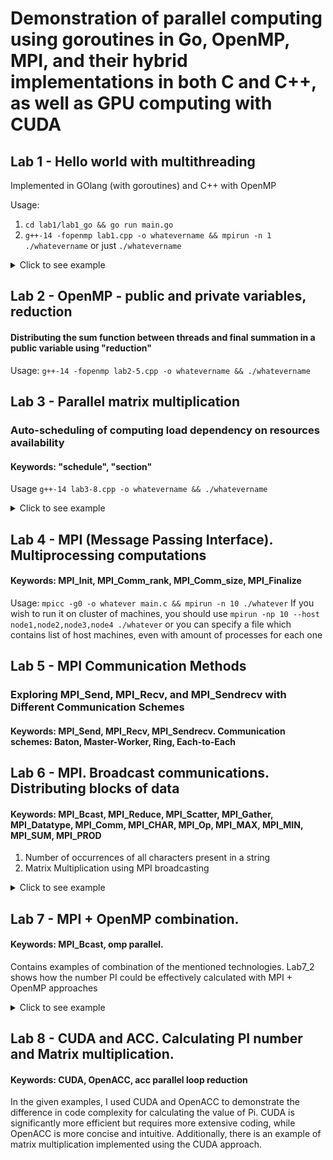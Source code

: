 # Demonstration of parallel computing using goroutines in Go, OpenMP, MPI, and their hybrid implementations in both C and C++, as well as GPU computing with CUDA
## Lab 1 - Hello world with multithreading
Implemented in GOlang (with goroutines) and C++ with OpenMP

Usage:
1. `cd lab1/lab1_go && go run main.go`
2. `g++-14 -fopenmp lab1.cpp -o whatevername && mpirun -n 1 ./whatevername` or just `./whatevername`
<details>
  <summary>Click to see example</summary>
  <img src="lab1/lab1_go/helloworld_goroutines.png" alt="Demonstration of go hello-world" />
</details>

## Lab 2 - OpenMP - public and private variables, reduction
#### Distributing the sum function between threads and final summation in a public variable using "reduction"
Usage: `g++-14 -fopenmp lab2-5.cpp -o whatevername && ./whatevername`

## Lab 3 - Parallel matrix multiplication
### Auto-scheduling of computing load dependency on resources availability
#### __Keywords__: "schedule", "section"
Usage `g++-14 lab3-8.cpp -o whatevername && ./whatevername`
<details>
  <summary>Click to see example</summary>
  <img src="lab3/task8/result.png" alt="Demonstration of matrix multiplication" />
  <img src="lab3/task8/check.png" alt="Check" />
</details>

## Lab 4 - MPI (Message Passing Interface). Multiprocessing computations
#### __Keywords__: MPI_Init, MPI_Comm_rank, MPI_Comm_size, MPI_Finalize
Usage: `mpicc -g0 -o whatever main.c && mpirun -n 10 ./whatever`
If you wish to run it on cluster of machines, you should use `mpirun -np 10 --host node1,node2,node3,node4 ./whatever` or you can specify a file which contains list of host machines, even with amount of processes for each one

## Lab 5 - MPI Communication Methods
### Exploring MPI_Send, MPI_Recv, and MPI_Sendrecv with Different Communication Schemes
#### __Keywords__: MPI_Send, MPI_Recv, MPI_Sendrecv. Communication schemes: Baton, Master-Worker, Ring, Each-to-Each

## Lab 6 - MPI. Broadcast communications. Distributing blocks of data
#### __Keywords__: MPI_Bcast, MPI_Reduce, MPI_Scatter, MPI_Gather, MPI_Datatype, MPI_Comm, MPI_CHAR, MPI_Op, MPI_MAX, MPI_MIN, MPI_SUM, MPI_PROD
1. Number of occurrences of all characters present in a string
2. Matrix Multiplication using MPI broadcasting
<details>
  <summary>Click to see example</summary>
  <img src="lab6/task19/result.png" alt="Demonstration of MPI matrix multiplication" />
</details>

## Lab 7 - MPI + OpenMP combination.
#### __Keywords__: MPI_Bcast, omp parallel.
Contains examples of combination of the mentioned technologies. Lab7_2 shows how the number PI could be effectively calculated with MPI + OpenMP approaches
<details>
  <summary>Click to see example</summary>
  <img src="lab7/lab7_2/pi_calculation.png" alt="Demonstration of MPI+OpenMP calculation of PI number" />
</details>

## Lab 8 - CUDA and ACC. Calculating PI number and Matrix multiplication.
#### __Keywords__: CUDA, OpenACC, acc parallel loop reduction
In the given examples, I used CUDA and OpenACC to demonstrate the difference in code complexity for calculating the value of Pi. CUDA is significantly more efficient but requires more extensive coding, while OpenACC is more concise and intuitive.
Additionally, there is an example of matrix multiplication implemented using the CUDA approach.
